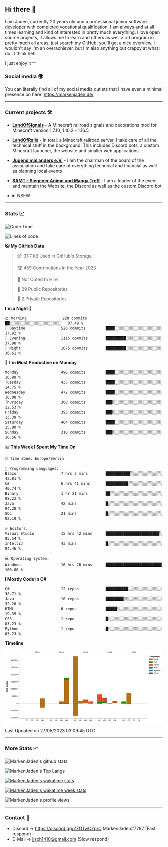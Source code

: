 ## Hi there 👋
I am Jaden, currently 20 years old and a professional junior software developer with completed vocational qualification. I am always and at all times learning and kind of interested in pretty much everything. I love open source projects, it allows me to learn and others as well >.>
I program in pretty much all areas, just search my GitHub, you'll get a nice overview.
I wouldn't say I'm an overachiever, but I'm also anything but crappy at what I do.. I think heh

I just enjoy it ^^

### Social media 🌍

You can literally find all of my social media outlets that I have even a minimal presence on here: https://markenjaden.de/

---

### Current projects 🛠

* [**LandOfSignals**](https://github.com/LandOfRails/LandOfSignals) - A Minecraft railroad signals and decorations mod for Minecraft version 1.7.10, 1.10.2 - 1.16.5
* [**LandOfRails**](https://github.com/LandOfRails) - In total, a Minecraft railroad server. I take care of all the technical stuff in the background. This includes Discord bots, a custom Minecraft launcher, the website and smaller web applications.
* [**Jugend mal anders e.V.**](https://jugendmalanders.de/) - I am the chairman of the board of the association and take care of everything technical and financial as well as planning local events
* [**SAMT - Siegener Anime und Manga Treff**](https://github.com/Siegener-Anime-und-Manga-Treff-SAMT) - I am a leader of the event and maintain the Website, the Discord as well as the custom Discord bot
* <details> 
  <summary>NSFW</summary>
  
  [**Nekos**](https://github.com/MarkenJaden/Nekos) - Website providing you with random lewd neko pics
  
</details>

---

### Stats 📈

<!--START_SECTION:waka-->
![Code Time](http://img.shields.io/badge/Code%20Time-1%2C176%20hrs%2043%20mins-blue)

![Lines of code](https://img.shields.io/badge/From%20Hello%20World%20I%27ve%20Written-801.7%20thousand%20lines%20of%20code-blue)

**🐱 My GitHub Data** 

> 📦 37.7 kB Used in GitHub's Storage 
 > 
> 🏆 459 Contributions in the Year 2023
 > 
> 🚫 Not Opted to Hire
 > 
> 📜 29 Public Repositories 
 > 
> 🔑 2 Private Repositories 
 > 
**I'm a Night 🦉** 

```text
🌞 Morning                220 commits         ██░░░░░░░░░░░░░░░░░░░░░░░   07.49 % 
🌆 Daytime                526 commits         ████░░░░░░░░░░░░░░░░░░░░░   17.92 % 
🌃 Evening                1115 commits        █████████░░░░░░░░░░░░░░░░   37.98 % 
🌙 Night                  1075 commits        █████████░░░░░░░░░░░░░░░░   36.61 % 
```
📅 **I'm Most Productive on Monday** 

```text
Monday                   496 commits         ████░░░░░░░░░░░░░░░░░░░░░   16.89 % 
Tuesday                  433 commits         ████░░░░░░░░░░░░░░░░░░░░░   14.75 % 
Wednesday                472 commits         ████░░░░░░░░░░░░░░░░░░░░░   16.08 % 
Thursday                 368 commits         ███░░░░░░░░░░░░░░░░░░░░░░   12.53 % 
Friday                   393 commits         ███░░░░░░░░░░░░░░░░░░░░░░   13.39 % 
Saturday                 464 commits         ████░░░░░░░░░░░░░░░░░░░░░   15.80 % 
Sunday                   310 commits         ███░░░░░░░░░░░░░░░░░░░░░░   10.56 % 
```


📊 **This Week I Spent My Time On** 

```text
🕑︎ Time Zone: Europe/Berlin

💬 Programming Languages: 
Blazor                   7 hrs 2 mins        ███████████░░░░░░░░░░░░░░   42.81 % 
C#                       6 hrs 41 mins       ██████████░░░░░░░░░░░░░░░   40.74 % 
Binary                   1 hr 21 mins        ██░░░░░░░░░░░░░░░░░░░░░░░   08.23 % 
Java                     42 mins             █░░░░░░░░░░░░░░░░░░░░░░░░   04.28 % 
SQL                      21 mins             █░░░░░░░░░░░░░░░░░░░░░░░░   02.19 % 

🔥 Editors: 
Visual Studio            15 hrs 42 mins      ████████████████████████░   95.54 % 
IntelliJ                 43 mins             █░░░░░░░░░░░░░░░░░░░░░░░░   04.46 % 

💻 Operating System: 
Windows                  16 hrs 26 mins      █████████████████████████   100.00 % 
```

**I Mostly Code in C#** 

```text
C#                       12 repos            ██████████░░░░░░░░░░░░░░░   38.71 % 
Java                     10 repos            ████████░░░░░░░░░░░░░░░░░   32.26 % 
HTML                     6 repos             █████░░░░░░░░░░░░░░░░░░░░   19.35 % 
CSS                      1 repo              █░░░░░░░░░░░░░░░░░░░░░░░░   03.23 % 
Python                   1 repo              █░░░░░░░░░░░░░░░░░░░░░░░░   03.23 % 
```



**Timeline**

![Lines of Code chart](https://raw.githubusercontent.com/MarkenJaden/MarkenJaden/main/assets/bar_graph.png)


 Last Updated on 27/05/2023 03:09:45 UTC
<!--END_SECTION:waka-->

---

### More Stats 📈

![MarkenJaden's github stats](https://github-readme-stats.vercel.app/api?username=MarkenJaden&count_private=true&show_icons=true&theme=radical)

![MarkenJaden's Top Langs](https://github-readme-stats.vercel.app/api/top-langs/?username=MarkenJaden&theme=radical)

[![MarkenJaden's wakatime stats](https://github-readme-stats.vercel.app/api/wakatime?username=MarkenJaden&theme=radical)](https://wakatime.com/@17f322c9-222a-48b4-9e15-983c41f7aed4)

[![MarkenJaden's wakatime week stats](https://wakatime.com/badge/user/17f322c9-222a-48b4-9e15-983c41f7aed4.svg)](https://wakatime.com/@17f322c9-222a-48b4-9e15-983c41f7aed4)

<!--[![MarkenJaden's Codewars stats](https://www.codewars.com/users/MarkenJaden/badges/large)](https://www.codewars.com/users/MarkenJaden)-->

![MarkenJaden's profile views](https://komarev.com/ghpvc/?username=MarkenJaden)

---

### Contact 💌

* Discord -> https://discord.gg/ZZGTwCZprC MarkenJaden#7787 (Fast respond)
* E-Mail -> jjsch1410@gmail.com (Slow respond)



<!--
**MarkenJaden/MarkenJaden** is a ✨ _special_ ✨ repository because its `README.md` (this file) appears on your GitHub profile.

Here are some ideas to get you started:

- 🔭 I’m currently working on ...
- 🌱 I’m currently learning ...
- 👯 I’m looking to collaborate on ...
- 🤔 I’m looking for help with ...
- 💬 Ask me about ...
- 📫 How to reach me: ...
- 😄 Pronouns: ...
- ⚡ Fun fact: ...
-->
